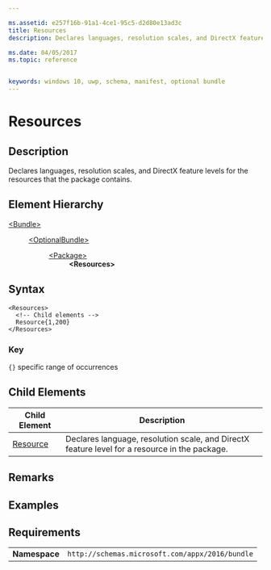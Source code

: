 ```yaml
---

ms.assetid: e257f16b-91a1-4ce1-95c5-d2d80e13ad3c
title: Resources
description: Declares languages, resolution scales, and DirectX feature levels for the resources that the package contains.

ms.date: 04/05/2017
ms.topic: reference


keywords: windows 10, uwp, schema, manifest, optional bundle 
---
```


# Resources

## Description
Declares languages, resolution scales, and DirectX feature levels for the resources that the package contains.

## Element Hierarchy
<dl>
<dt><a href="element-bundle.md">&lt;Bundle&gt;</a></dt>
<dd>
<dl>
<dt><a href="element-optionalbundle.md">&lt;OptionalBundle&gt;</a></dt>
<dd>
<dl>
<dt><a href="element-optionalbundle-package.md">&lt;Package&gt;</a></dt>
<dd><b>&lt;Resources&gt;</b></dd>
</dl>
</dd>
</dl>
</dd>
</dl>

## Syntax

``` syntax
<Resources>
  <!-- Child elements -->
  Resource{1,200}
</Resources>
```

### Key
`{}`  specific range of occurrences

## Child Elements
| Child Element | Description |
|---------------|-------------|
| [Resource](element-optionalbundle-resource.md) | Declares language, resolution scale, and DirectX feature level for a resource in the package. |

## Remarks

## Examples

## Requirements

|          |         |
|----------|--------------|
| **Namespace** | `http://schemas.microsoft.com/appx/2016/bundle` |